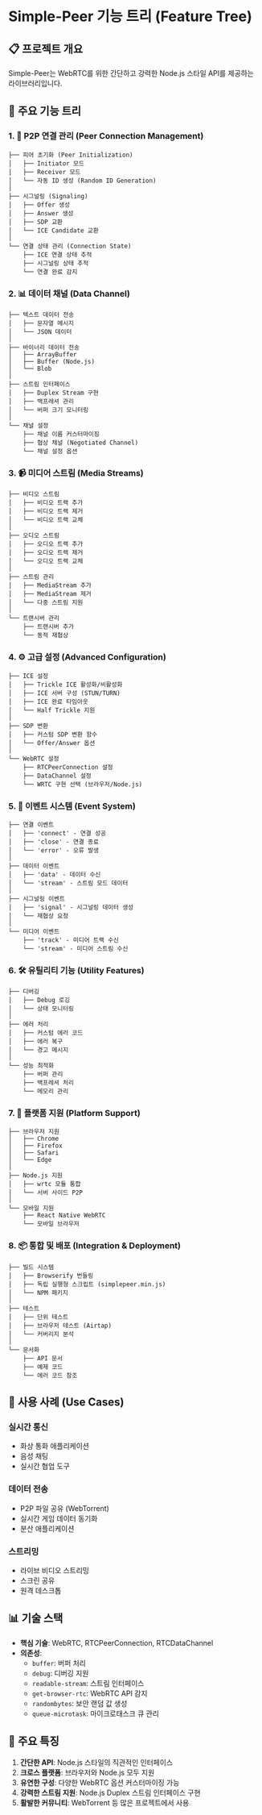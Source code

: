 # Simple-Peer 기능 트리 (Feature Tree)

## 📋 프로젝트 개요
Simple-Peer는 WebRTC를 위한 간단하고 강력한 Node.js 스타일 API를 제공하는 라이브러리입니다.

## 🌳 주요 기능 트리

### 1. 🔗 P2P 연결 관리 (Peer Connection Management)
```
├── 피어 초기화 (Peer Initialization)
│   ├── Initiator 모드
│   ├── Receiver 모드
│   └── 자동 ID 생성 (Random ID Generation)
│
├── 시그널링 (Signaling)
│   ├── Offer 생성
│   ├── Answer 생성
│   ├── SDP 교환
│   └── ICE Candidate 교환
│
└── 연결 상태 관리 (Connection State)
    ├── ICE 연결 상태 추적
    ├── 시그널링 상태 추적
    └── 연결 완료 감지
```

### 2. 📊 데이터 채널 (Data Channel)
```
├── 텍스트 데이터 전송
│   ├── 문자열 메시지
│   └── JSON 데이터
│
├── 바이너리 데이터 전송
│   ├── ArrayBuffer
│   ├── Buffer (Node.js)
│   └── Blob
│
├── 스트림 인터페이스
│   ├── Duplex Stream 구현
│   ├── 백프레셔 관리
│   └── 버퍼 크기 모니터링
│
└── 채널 설정
    ├── 채널 이름 커스터마이징
    ├── 협상 채널 (Negotiated Channel)
    └── 채널 설정 옵션
```

### 3. 📹 미디어 스트림 (Media Streams)
```
├── 비디오 스트림
│   ├── 비디오 트랙 추가
│   ├── 비디오 트랙 제거
│   └── 비디오 트랙 교체
│
├── 오디오 스트림
│   ├── 오디오 트랙 추가
│   ├── 오디오 트랙 제거
│   └── 오디오 트랙 교체
│
├── 스트림 관리
│   ├── MediaStream 추가
│   ├── MediaStream 제거
│   └── 다중 스트림 지원
│
└── 트랜시버 관리
    ├── 트랜시버 추가
    └── 동적 재협상
```

### 4. ⚙️ 고급 설정 (Advanced Configuration)
```
├── ICE 설정
│   ├── Trickle ICE 활성화/비활성화
│   ├── ICE 서버 구성 (STUN/TURN)
│   ├── ICE 완료 타임아웃
│   └── Half Trickle 지원
│
├── SDP 변환
│   ├── 커스텀 SDP 변환 함수
│   └── Offer/Answer 옵션
│
└── WebRTC 설정
    ├── RTCPeerConnection 설정
    ├── DataChannel 설정
    └── WRTC 구현 선택 (브라우저/Node.js)
```

### 5. 🎯 이벤트 시스템 (Event System)
```
├── 연결 이벤트
│   ├── 'connect' - 연결 성공
│   ├── 'close' - 연결 종료
│   └── 'error' - 오류 발생
│
├── 데이터 이벤트
│   ├── 'data' - 데이터 수신
│   └── 'stream' - 스트림 모드 데이터
│
├── 시그널링 이벤트
│   ├── 'signal' - 시그널링 데이터 생성
│   └── 재협상 요청
│
└── 미디어 이벤트
    ├── 'track' - 미디어 트랙 수신
    └── 'stream' - 미디어 스트림 수신
```

### 6. 🛠️ 유틸리티 기능 (Utility Features)
```
├── 디버깅
│   ├── Debug 로깅
│   └── 상태 모니터링
│
├── 에러 처리
│   ├── 커스텀 에러 코드
│   ├── 에러 복구
│   └── 경고 메시지
│
└── 성능 최적화
    ├── 버퍼 관리
    ├── 백프레셔 처리
    └── 메모리 관리
```

### 7. 🔧 플랫폼 지원 (Platform Support)
```
├── 브라우저 지원
│   ├── Chrome
│   ├── Firefox
│   ├── Safari
│   └── Edge
│
├── Node.js 지원
│   ├── wrtc 모듈 통합
│   └── 서버 사이드 P2P
│
└── 모바일 지원
    ├── React Native WebRTC
    └── 모바일 브라우저
```

### 8. 📦 통합 및 배포 (Integration & Deployment)
```
├── 빌드 시스템
│   ├── Browserify 번들링
│   ├── 독립 실행형 스크립트 (simplepeer.min.js)
│   └── NPM 패키지
│
├── 테스트
│   ├── 단위 테스트
│   ├── 브라우저 테스트 (Airtap)
│   └── 커버리지 분석
│
└── 문서화
    ├── API 문서
    ├── 예제 코드
    └── 에러 코드 참조
```

## 🎨 사용 사례 (Use Cases)

### 실시간 통신
- 화상 통화 애플리케이션
- 음성 채팅
- 실시간 협업 도구

### 데이터 전송
- P2P 파일 공유 (WebTorrent)
- 실시간 게임 데이터 동기화
- 분산 애플리케이션

### 스트리밍
- 라이브 비디오 스트리밍
- 스크린 공유
- 원격 데스크톱

## 📊 기술 스택

- **핵심 기술**: WebRTC, RTCPeerConnection, RTCDataChannel
- **의존성**: 
  - `buffer`: 버퍼 처리
  - `debug`: 디버깅 지원
  - `readable-stream`: 스트림 인터페이스
  - `get-browser-rtc`: WebRTC API 감지
  - `randombytes`: 보안 랜덤 값 생성
  - `queue-microtask`: 마이크로태스크 큐 관리

## 🚀 주요 특징

1. **간단한 API**: Node.js 스타일의 직관적인 인터페이스
2. **크로스 플랫폼**: 브라우저와 Node.js 모두 지원
3. **유연한 구성**: 다양한 WebRTC 옵션 커스터마이징 가능
4. **강력한 스트림 지원**: Node.js Duplex 스트림 인터페이스 구현
5. **활발한 커뮤니티**: WebTorrent 등 많은 프로젝트에서 사용